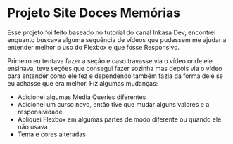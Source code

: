 # Projeto Site Doces Memórias

  Esse projeto foi feito baseado no tutorial do canal Inkasa Dev, encontrei enquanto buscava alguma sequência de vídeos que pudessem me ajudar a entender melhor o uso do Flexbox e que fosse Responsivo.

  Primeiro eu tentava fazer a seção e caso travasse via o vídeo onde ele ensinava, teve seções que consegui fazer sozinha mas depois via o vídeo para entender como ele fez e dependendo também fazia da forma dele se eu achasse que era melhor. Fiz algumas mudanças:
* Adicionei algumas Media Queries diferentes
* Adicionei um curso novo, então tive que mudar alguns valores  e a responsividade
* Apliquei Flexbox em algumas partes de modo diferente ou quando ele não usava
* Tema e cores alteradas



